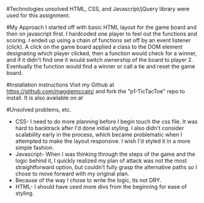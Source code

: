 #Technologies unsolved
HTML, CSS, and Javascript/jQuery library were used for this assignment.  

#My Approach
I started off with basic HTML layout for the game board and then on javascript first.  I hardcoded one player to feel out the functions and scoring.  I ended up using a chain of functions set off by an event listener (click).  A click on the game board applied a class to the DOM element designating which player clicked, then a function would check for a winner, and if it didn't find one it would switch ownership of the board to player 2.  Eventually the function would find a winner or call a tie and reset the game board.  

#Installation instructions
Visit my Github at https://github.com/maggiemccain/ and fork the "p1-TicTacToe" repo to install.  It is also available on at 

#Unsolved problems, etc.

- CSS- I need to do more planning before I begin touch the css file.  It was hard to backtrack after I'd done initial styling.  I also didn't consider scalability early in the process, which became problematic when I attempted to make the layout responsive.  I wish I'd styled it in a more simple fashion.  
- Javascript- When I was thinking through the steps of the game and the logic behind it, I quickly realized my plan of attack was not the most straightforward option, but couldn't fully grasp the alternative paths so I chose to move forward with my original plan.  
- Because of the way I chose to write the logic, its not DRY.
- HTML- I should have used more divs from the beginning for ease of styling.
